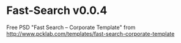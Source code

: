 # Fast-Search v0.0.4

Free PSD "Fast Search – Corporate Template" from http://www.pcklab.com/templates/fast-search-corporate-template
